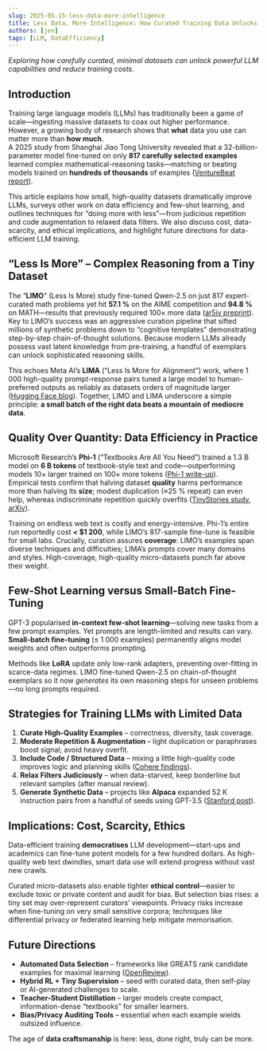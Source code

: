 ```yaml
---
slug: 2025-05-15-less-data-more-intelligence
title: Less Data, More Intelligence: How Curated Training Data Unlocks LLM Power
authors: [jen]
tags: [LLM, DataEfficiency]
---
```


*Exploring how carefully curated, minimal datasets can unlock powerful LLM capabilities and reduce training costs.*

<!-- truncate -->

## Introduction

Training large language models (LLMs) has traditionally been a game of scale—ingesting massive datasets to coax out higher performance. However, a growing body of research shows that **what** data you use can matter more than **how much**.  
A 2025 study from Shanghai Jiao Tong University revealed that a 32-billion-parameter model fine-tuned on only **817 carefully selected examples** learned complex mathematical-reasoning tasks—matching or beating models trained on **hundreds of thousands** of examples ([VentureBeat report](https://venturebeat.com/ai/researchers-find-you-dont-need-a-ton-of-data-to-train-llms-for-reasoning-tasks/)).  

This article explains how small, high-quality datasets dramatically improve LLMs, surveys other work on data efficiency and few-shot learning, and outlines techniques for “doing more with less”—from judicious repetition and code augmentation to relaxed data filters. We also discuss cost, data-scarcity, and ethical implications, and highlight future directions for data-efficient LLM training.

## “Less Is More” – Complex Reasoning from a Tiny Dataset

The “**LIMO**” (Less Is More) study fine-tuned Qwen-2.5 on just 817 expert-curated math problems yet hit **57.1 %** on the AIME competition and **94.8 %** on MATH—results that previously required 100× more data ([ar5iv preprint](https://ar5iv.org/abs/2401.11405)).  
Key to LIMO’s success was an aggressive curation pipeline that sifted millions of synthetic problems down to “cognitive templates” demonstrating step-by-step chain-of-thought solutions. Because modern LLMs already possess vast latent knowledge from pre-training, a handful of exemplars can unlock sophisticated reasoning skills.

This echoes Meta AI’s **LIMA** (“Less Is More for Alignment”) work, where 1 000 high-quality prompt-response pairs tuned a large model to human-preferred outputs as reliably as datasets orders of magnitude larger ([Hugging Face blog](https://huggingface.co/blog/lima)). Together, LIMO and LIMA underscore a simple principle: **a small batch of the right data beats a mountain of mediocre data**.

## Quality Over Quantity: Data Efficiency in Practice

Microsoft Research’s **Phi-1** (“Textbooks Are All You Need”) trained a 1.3 B model on **6 B tokens** of textbook-style text and code—outperforming models 10× larger trained on 100× more tokens ([Phi-1 write-up](https://medium.com/@msr_research/phi-1-textbooks-are-all-you-need-4f4314d7242e)).  
Empirical tests confirm that halving dataset **quality** harms performance more than halving its **size**; modest duplication (≈25 % repeat) can even help, whereas indiscriminate repetition quickly overfits ([TinyStories study, arXiv](https://arxiv.org/abs/2305.07759)).

Training on endless web text is costly and energy-intensive. Phi-1’s entire run reportedly cost **< $1 200**, while LIMO’s 817-sample fine-tune is feasible for small labs. Crucially, curation assures **coverage**: LIMO’s examples span diverse techniques and difficulties; LIMA’s prompts cover many domains and styles. High-coverage, high-quality micro-datasets punch far above their weight.

## Few-Shot Learning versus Small-Batch Fine-Tuning

GPT-3 popularised **in-context few-shot learning**—solving new tasks from a few prompt examples. Yet prompts are length-limited and results can vary. **Small-batch fine-tuning** (≤ 1 000 examples) permanently aligns model weights and often outperforms prompting.  

Methods like **LoRA** update only low-rank adapters, preventing over-fitting in scarce-data regimes. LIMO fine-tuned Qwen-2.5 on chain-of-thought exemplars so it now *generates* its own reasoning steps for unseen problems—no long prompts required.

## Strategies for Training LLMs with Limited Data

1. **Curate High-Quality Examples** – correctness, diversity, task coverage.  
2. **Moderate Repetition & Augmentation** – light duplication or paraphrases boost signal; avoid heavy overfit.  
3. **Include Code / Structured Data** – mixing a little high-quality code improves logic and planning skills ([Cohere findings](https://notes.aimodels.fyi/code-training-benefits)).  
4. **Relax Filters Judiciously** – when data-starved, keep borderline but relevant samples (after manual review).  
5. **Generate Synthetic Data** – projects like **Alpaca** expanded 52 K instruction pairs from a handful of seeds using GPT-3.5 ([Stanford post](https://crfm.stanford.edu/2023/03/13/alpaca.html)).

## Implications: Cost, Scarcity, Ethics

Data-efficient training **democratises** LLM development—start-ups and academics can fine-tune potent models for a few hundred dollars. As high-quality web text dwindles, smart data use will extend progress without vast new crawls.  

Curated micro-datasets also enable tighter **ethical control**—easier to exclude toxic or private content and audit for bias. But selection bias rises: a tiny set may over-represent curators’ viewpoints. Privacy risks increase when fine-tuning on very small sensitive corpora; techniques like differential privacy or federated learning help mitigate memorisation.

## Future Directions

* **Automated Data Selection** – frameworks like GREATS rank candidate examples for maximal learning ([OpenReview](https://openreview.net/forum?id=Wk05uJwYjX)).  
* **Hybrid RL + Tiny Supervision** – seed with curated data, then self-play or AI-generated challenges to scale.  
* **Teacher-Student Distillation** – larger models create compact, information-dense “textbooks” for smaller learners.  
* **Bias/Privacy Auditing Tools** – essential when each example wields outsized influence.

The age of **data craftsmanship** is here: less, done right, truly can be more.

